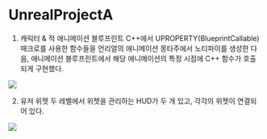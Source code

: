 # UnrealProjectA
1. 캐릭터 & 적 애니메이션 블루프린트
C++에서 UPROPERTY(BlueprintCallable) 매크로를 사용한 함수들을 언리얼의 애니메이션 몽타주에서 노티파이를 생성한 다음, 애니메이션 블루프린트에서 해당 애니메이션의 특정 시점에 C++ 함수가 호출되게 구현했다.
<img src="https://github.com/user-attachments/assets/1a625845-0b19-4fb1-b515-2f398da6bf1f"/>

2. 유저 위젯
두 레벨에서 위젯을 관리하는 HUD가 두 개 있고, 각각의 위젯이 연결되어 있다.
<img src="https://github.com/user-attachments/assets/b2fdfdc5-da62-4bdc-9142-329521478b86"/>
